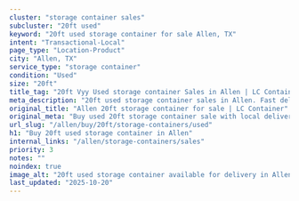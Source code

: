 ```yaml
---
cluster: "storage container sales"
subcluster: "20ft used"
keyword: "20ft used storage container for sale Allen, TX"
intent: "Transactional-Local"
page_type: "Location-Product"
city: "Allen, TX"
service_type: "storage container"
condition: "Used"
size: "20ft"
title_tag: "20ft Vyy Used storage container Sales in Allen | LC Container"
meta_description: "20ft used storage container sales in Allen. Fast delivery, competitive pricing. Serving storage containers area. Quote ID: CCD. Call (214) 524-4168 for your free quote today."
original_title: "Allen 20ft storage container for sale | LC Container"
original_meta: "Buy used 20ft storage container sale with local delivery in Allen, TX. LC Container — local Since 2003. Request a fast quote today."
url_slug: "/allen/buy/20ft/storage-containers/used"
h1: "Buy 20ft used storage container in Allen"
internal_links: "/allen/storage-containers/sales"
priority: 3
notes: ""
noindex: true
image_alt: "20ft used storage container available for delivery in Allen"
last_updated: "2025-10-20"
---
```


<!-- TODO: Add unique city/inventory copy, images, and internal links here. -->

